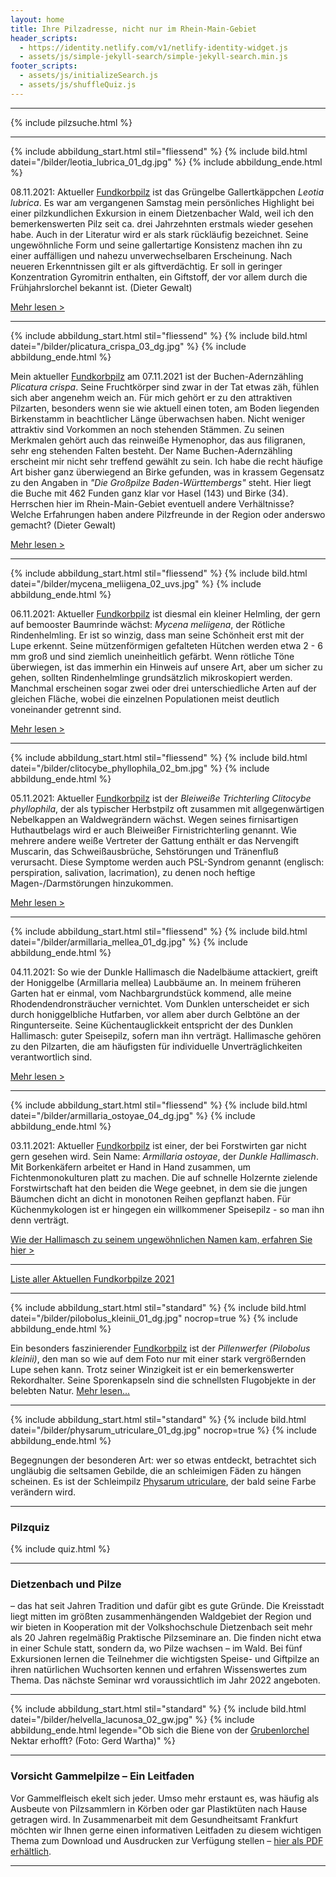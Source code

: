 ```yaml
---
layout: home
title: Ihre Pilzadresse, nicht nur im Rhein-Main-Gebiet
header_scripts:
  - https://identity.netlify.com/v1/netlify-identity-widget.js
  - assets/js/simple-jekyll-search/simple-jekyll-search.min.js
footer_scripts:
  - assets/js/initializeSearch.js
  - assets/js/shuffleQuiz.js
---
```

- - -

{% include pilzsuche.html %}

- - -

{% include abbildung_start.html stil="fliessend" %}
{% include bild.html datei="/bilder/leotia_lubrica_01_dg.jpg" %}
{% include abbildung_ende.html %}

08.11.2021: Aktueller [Fundkorbpilz](AA "Glossar-") ist das Grüngelbe Gallertkäppchen *Leotia lubrica*. Es war am vergangenen Samstag mein persönliches Highlight bei einer pilzkundlichen Exkursion in einem Dietzenbacher Wald, weil ich den bemerkenswerten Pilz seit ca. drei Jahrzehnten erstmals wieder gesehen habe. Auch in der Literatur wird er als stark rückläufig bezeichnet. Seine ungewöhnliche Form und seine gallertartige Konsistenz machen ihn zu einer auffälligen und nahezu unverwechselbaren Erscheinung. Nach neueren Erkenntnissen gilt er als giftverdächtig. Er soll in geringer Konzentration Gyromitrin enthalten, ein Giftstoff, der vor allem durch die Frühjahrslorchel bekannt ist. (Dieter Gewalt)

[Mehr lesen >](/pilze/leotia-lubrica-grüngelbes-gallertkäppchen)

<div style="clear:  both"></div>

- - -

{% include abbildung_start.html stil="fliessend" %}
{% include bild.html datei="/bilder/plicatura_crispa_03_dg.jpg" %}
{% include abbildung_ende.html %}

Mein aktueller [Fundkorbpilz](AA "Glossar-") am 07.11.2021 ist der Buchen-Adernzähling *Plicatura crispa*. Seine Fruchtkörper sind zwar in der Tat etwas zäh, fühlen sich aber angenehm weich an. Für mich gehört er zu den attraktiven Pilzarten, besonders wenn sie wie aktuell einen toten, am Boden liegenden Birkenstamm in beachtlicher Länge überwachsen haben. Nicht weniger attraktiv sind Vorkommen an noch stehenden Stämmen. Zu seinen Merkmalen gehört auch das reinweiße Hymenophor, das aus filigranen, sehr eng stehenden Falten besteht. Der Name Buchen-Adernzähling erscheint mir nicht sehr treffend gewählt zu sein. Ich habe die recht häufige Art bisher ganz überwiegend an Birke gefunden, was in krassem Gegensatz zu den Angaben in *"Die Großpilze Baden-Württembergs"* steht. Hier liegt die Buche mit 462 Funden ganz klar vor Hasel (143) und Birke (34). Herrschen hier im Rhein-Main-Gebiet eventuell andere Verhältnisse? Welche Erfahrungen haben andere Pilzfreunde in der Region oder anderswo gemacht? (Dieter Gewalt)

[Mehr lesen >](/pilze/plicatura-crispa-buchen-adernzähling)

<div style="clear:  both"></div>

- - -

{% include abbildung_start.html stil="fliessend" %}
{% include bild.html datei="/bilder/mycena_meliigena_02_uvs.jpg" %}
{% include abbildung_ende.html %}

06.11.2021: Aktueller [Fundkorbpilz](AA "Glossar-") ist diesmal ein kleiner Helmling, der gern auf bemooster Baumrinde wächst: *Mycena meliigena*, der Rötliche Rindenhelmling. Er ist so winzig, dass man seine Schönheit erst mit der Lupe erkennt. Seine mützenförmigen gefalteten Hütchen werden etwa 2 - 6 mm groß und sind ziemlich uneinheitlich gefärbt. Wenn rötliche Töne überwiegen, ist das immerhin ein Hinweis auf unsere Art, aber um sicher zu gehen, sollten Rindenhelmlinge grundsätzlich mikroskopiert werden. Manchmal erscheinen sogar zwei oder drei unterschiedliche Arten auf der gleichen Fläche, wobei die einzelnen Populationen meist deutlich voneinander getrennt sind. 

[Mehr lesen >](/pilze/mycena-meliigena-rötlicher-rindenhelmling)

<div style="clear:  both"></div>

- - -

{% include abbildung_start.html stil="fliessend" %}
{% include bild.html datei="/bilder/clitocybe_phyllophila_02_bm.jpg" %}
{% include abbildung_ende.html %}

05.11.2021: Aktueller [Fundkorbpilz](AA "Glossar-") ist der *Bleiweiße Trichterling Clitocybe phyllophila*, der als typischer Herbstpilz oft zusammen mit allgegenwärtigen Nebelkappen an Waldwegrändern wächst. Wegen seines firnisartigen Huthautbelags wird er auch Bleiweißer Firnistrichterling genannt. Wie mehrere andere weiße Vertreter der Gattung enthält er das Nervengift Muscarin, das Schweißausbrüche, Sehstörungen und Tränenfluß verursacht. Diese Symptome werden auch PSL-Syndrom genannt (englisch: perspiration, salivation, lacrimation), zu denen noch heftige Magen-/Darmstörungen hinzukommen.

[Mehr lesen >](/pilze/clitocybe-phyllophila-bleiweißer-firnistrichterling-bleiweißer-trichterling)

<div style="clear:  both"></div>

- - -

{% include abbildung_start.html stil="fliessend" %}
{% include bild.html datei="/bilder/armillaria_mellea_01_dg.jpg" %}
{% include abbildung_ende.html %}

04.11.2021: So wie der Dunkle Hallimasch die Nadelbäume attackiert, greift der Honiggelbe (Armillaria mellea) Laubbäume an. In meinem früheren Garten hat er einmal, vom Nachbargrundstück kommend, alle meine Rhodendendronsträucher vernichtet. Vom Dunklen unterscheidet er sich durch honiggelbliche Hutfarben, vor allem aber durch Gelbtöne an der Ringunterseite. Seine Küchentauglickkeit entspricht der des Dunklen Hallimasch: guter Speisepilz, sofern man ihn verträgt. Hallimasche gehören zu den Pilzarten, die am häufigsten für individuelle Unverträglichkeiten verantwortlich sind.

[Mehr lesen >](/pilze/armillaria-mellea-honiggelber-hallimasch)

<div style="clear:  both"></div>

- - -

{% include abbildung_start.html stil="fliessend" %}
{% include bild.html datei="/bilder/armillaria_ostoyae_04_dg.jpg" %}
{% include abbildung_ende.html %}

03.11.2021: Aktueller [Fundkorbpilz](AA "Glossar-") ist einer, der bei Forstwirten gar nicht gern gesehen wird. Sein Name: *Armillaria ostoyae*, der *Dunkle Hallimasch*. Mit Borkenkäfern arbeitet er Hand in Hand zusammen, um Fichtenmonokulturen platt zu machen. Die auf schnelle Holzernte zielende Forstwirtschaft hat den beiden die Wege geebnet, in dem sie die jungen Bäumchen dicht an dicht in monotonen Reihen gepflanzt haben. Für Küchenmykologen ist er hingegen ein willkommener Speisepilz - so man ihn denn verträgt. 

[Wie der Hallimasch zu seinem ungewöhnlichen Namen kam, erfahren Sie hier >](/pilze/armillaria-ostoyae-dunkler-hallimasch)

<div style="clear:  both"></div>

- - -

[Liste aller Aktuellen Fundkorbpilze 2021](/artikel/liste-aller-aktuellen-fundkorbpilze-2021.html)

- - -

{% include abbildung_start.html stil="standard" %}
{% include bild.html datei="/bilder/pilobolus_kleinii_01_dg.jpg" nocrop=true %}
{% include abbildung_ende.html %}

Ein besonders faszinierender [Fundkorbpilz](AA "Glossar-") ist der *Pillenwerfer (Pilobolus kleinii)*, den man so wie auf dem Foto nur mit einer stark vergrößernden Lupe sehen kann. Trotz seiner Winzigkeit ist er ein bemerkenswerter Rekordhalter. Seine Sporenkapseln sind die schnellsten Flugobjekte in der belebten Natur. [Mehr lesen...](/pilze/pilobolus-kleinii-pillenwerfer)

- - -

{% include abbildung_start.html stil="standard" %}
{% include bild.html datei="/bilder/physarum_utriculare_01_dg.jpg" nocrop=true %}
{% include abbildung_ende.html %}

Begegnungen der besonderen Art: wer so etwas entdeckt, betrachtet sich ungläubig die seltsamen Gebilde, die an schleimigen Fäden zu hängen scheinen. Es ist der Schleimpilz [Physarum utriculare](/pilze/physarum-utriculare-fadenfruchtschleimpilz), der bald seine Farbe verändern wird.

- - -

### Pilzquiz

{% include quiz.html %}

- - -

### Dietzenbach und Pilze

– das hat seit Jahren Tradition und dafür gibt es gute Gründe. Die Kreisstadt liegt mitten im größten zusammenhängenden Waldgebiet der Region und wir bieten in Kooperation mit der Volkshochschule Dietzenbach seit mehr als 20 Jahren regelmäßig Praktische Pilzseminare an. Die finden nicht etwa in einer Schule statt, sondern da, wo Pilze wachsen – im Wald. Bei fünf Exkursionen lernen die Teilnehmer die wichtigsten Speise- und Giftpilze an ihren natürlichen Wuchsorten kennen und erfahren Wissenswertes zum Thema. Das nächste Seminar wrd voraussichtlich im Jahr 2022 angeboten.  

- - -

{% include abbildung_start.html stil="standard" %}
{% include bild.html datei="/bilder/helvella_lacunosa_02_gw.jpg" %}
{% include abbildung_ende.html legende="Ob sich die Biene von der <a href='/pilze/helvella-lacunosa-grubenlorchel'>Grubenlorchel</a> Nektar erhofft?  (Foto: Gerd Wartha)" %}

- - -

### Vorsicht Gammelpilze – Ein Leitfaden

Vor Gammelfleisch ekelt sich jeder. Umso mehr erstaunt es, was häufig als Ausbeute von Pilzsammlern in Körben oder gar Plastiktüten nach Hause getragen wird. In Zusammenarbeit mit dem Gesundheitsamt Frankfurt möchten wir Ihnen gerne einen informativen Leitfaden zu diesem wichtigen Thema zum Download und Ausdrucken zur Verfügung stellen – [hier als PDF erhältlich](/assets/docs/Fundkorb.de-Gammelpilze.pdf).

- - -